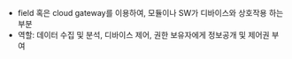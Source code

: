 - field 혹은 cloud gateway를 이용하여, 모듈이나 SW가 디바이스와 상호작용 하는 부분
- 역할: 데이터 수집 및 분석, 디바이스 제어, 권한 보유자에게 정보공개 및 제어권 부여